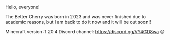 Hello, everyone!

The Better Cherry was born in 2023 and was never finished due to academic reasons, but I am back to do it now and it will be out soon!!

Minecraft version :1.20.4
Discord channel: https://discord.gg/VY4GD8wa 😊
